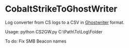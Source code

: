 # CobaltStrikeToGhostWriter
Log converter from CS logs to a CSV in [Ghostwriter](https://github.com/GhostManager/Ghostwriter) format.

Usage: python CS2GW.py C:\Path\To\Log\Folder

To do: Fix SMB Beacon names
